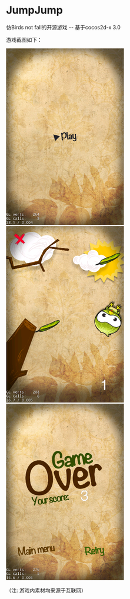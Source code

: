 JumpJump
========

仿Birds not fall的开源游戏 -- 基于cocos2d-x 3.0

游戏截图如下：

![Image text](https://raw.githubusercontent.com/CaryZheng/JumpJump/master/Screenshot/Start.png)
![Image text](https://raw.githubusercontent.com/CaryZheng/JumpJump/master/Screenshot/Game.png)
![Image text](https://raw.githubusercontent.com/CaryZheng/JumpJump/master/Screenshot/GameOver.png)

（注: 游戏内素材均来源于互联网）
